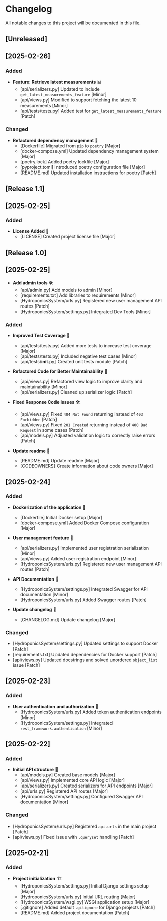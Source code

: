 # Changelog

All notable changes to this project will be documented in this file.

## [Unreleased]

## [2025-02-26]

### Added
- **Feature: Retrieve latest measurements** 📊
  - [api/serializers.py] Updated to include `get_latest_measurements_feature` [Minor]
  - [api/views.py] Modified to support fetching the latest 10 measurements [Minor]
  - [api/tests/tests.py] Added test for `get_latest_measurements_feature` [Patch]

### Changed
- **Refactored dependency management** 🔄
  - [Dockerfile] Migrated from `pip` to `poetry` [Major]
  - [docker-compose.yml] Updated dependency management system [Major]
  - [poetry.lock] Added poetry lockfile [Major]
  - [pyproject.toml] Introduced poetry configuration file [Major]
  - [README.md] Updated installation instructions for poetry [Patch]

## [Release 1.1]

## [2025-02-25]

### Added
- **License Added** 📜
  - [LICENSE] Created project license file [Major]

## [Release 1.0]

## [2025-02-25]
- **Add admin tools** 🛠️
  - [api/admin.py] Add models to admin [Minor]
  - [requirements.txt] Add libraries to requirements [Minor]
  - [HydroponicsSystem/urls.py] Registered new user management API routes [Patch]
  - [HydroponicsSystem/settings.py] Integrated Dev Tools [Minor]

### Added
- **Improved Test Coverage** 🧪
  - [api/tests/tests.py] Added more tests to increase test coverage [Major]
  - [api/tests/tests.py] Included negative test cases [Minor]
  - [api/tests/__init__.py] Created unit tests module [Patch]

- **Refactored Code for Better Maintainability** 🔄
  - [api/views.py] Refactored view logic to improve clarity and maintainability [Minor]
  - [api/serializers.py] Cleaned up serializer logic [Patch]

- **Fixed Response Code Issues** 🛠️
  - [api/views.py] Fixed `404 Not Found` returning instead of `403 Forbidden` [Patch]
  - [api/views.py] Fixed `201 Created` returning instead of `400 Bad Request` in some cases [Patch]
  - [api/models.py] Adjusted validation logic to correctly raise errors [Patch]

- **Update readme** 📖
  - [README.md] Update readme [Major]
  - [CODEOWNERS] Create information about code owners [Major]

## [2025-02-24]

### Added
- **Dockerization of the application** 🐳
  - [Dockerfile] Initial Docker setup [Major]
  - [docker-compose.yml] Added Docker Compose configuration [Major]

- **User management feature** 👥
  - [api/serializers.py] Implemented user registration serialization [Minor]
  - [api/views.py] Added user registration endpoint [Minor]
  - [HydroponicsSystem/urls.py] Registered new user management API routes [Patch]

- **API Documentation** 📖
  - [HydroponicsSystem/settings.py] Integrated Swagger for API documentation [Minor]
  - [HydroponicsSystem/urls.py] Added Swagger routes [Patch]

- **Update changelog** 📖
  - [CHANGELOG.md] Update changelog [Major] 


### Changed
- [HydroponicsSystem/settings.py] Updated settings to support Docker [Patch]
- [requirements.txt] Updated dependencies for Docker support [Patch]
- [api/views.py] Updated docstrings and solved unordered `object_list` issue [Patch]

## [2025-02-23]

### Added
- **User authentication and authorization** 🔑
  - [HydroponicsSystem/urls.py] Added token authentication endpoints [Minor]
  - [HydroponicsSystem/settings.py] Integrated `rest_framework.authentication` [Minor]

## [2025-02-22]

### Added
- **Initial API structure** 🚀
  - [api/models.py] Created base models [Major]
  - [api/views.py] Implemented core API logic [Major]
  - [api/serializers.py] Created serializers for API endpoints [Major]
  - [api/urls.py] Registered API routes [Major]
  - [HydroponicsSystem/settings.py] Configured Swagger API documentation [Minor]

### Changed
- [HydroponicsSystem/urls.py] Registered `api.urls` in the main project [Patch]
- [api/views.py] Fixed issue with `.queryset` handling [Patch]

## [2025-02-21]

### Added
- **Project initialization** 🏗️
  - [HydroponicsSystem/settings.py] Initial Django settings setup [Major]
  - [HydroponicsSystem/urls.py] Initial URL routing [Major]
  - [HydroponicsSystem/wsgi.py] WSGI application setup [Major]
  - [.gitignore] Added default `.gitignore` for Django projects [Patch]
  - [README.md] Added project documentation [Patch]
